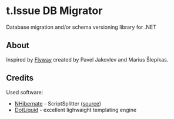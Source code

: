 # t.Issue DB Migrator
Database migration and/or schema versioning library for .NET

## About
Inspired by [Flyway](https://flywaydb.org/) created by Pavel Jakovlev and Marius Šlepikas.

## Credits
Used software:
* [NHibernate](http://nhibernate.info) - ScriptSplitter ([source](https://github.com/nhibernate/nhibernate-core/blob/master/src/NHibernate/Tool/hbm2ddl/ScriptSplitter.cs))
* [DotLiquid](http://dotliquidmarkup.org/) - excellent lighwaight templating engine